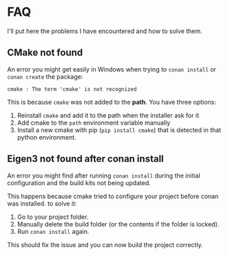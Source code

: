 # FAQ

I'll put here the problems I have encountered and how to solve them.

## CMake not found
An error you might get easily in Windows when trying to `conan install` or `conan create` the package: 

```
cmake : The term 'cmake' is not recognized
```

This is because `cmake` was not added to the **path**. You have three options:
1. Reinstall `cmake` and add it to the path when the installer ask for it
2. Add cmake to the `path` environment variable manually
3. Install a new cmake with pip (`pip install cmake`) that is detected in that python environment.

## Eigen3 not found after conan install
An error you might find after running `conan install` during the initial configuration and the build kits not being updated.

This happens because cmake tried to configure your project before conan was installed. to solve it:
1. Go to your project folder.
2. Manually delete the build folder (or the contents if the folder is locked).
3. Run `conan install` again.

This should fix the issue and you can now build the project correctly.